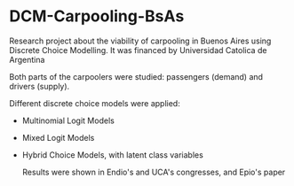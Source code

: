 # DCM-Carpooling-BsAs
Research project about the viability of carpooling in Buenos Aires using Discrete Choice Modelling. It was financed by Universidad Catolica de Argentina

Both parts of the carpoolers were studied: passengers (demand) and drivers (supply). 

Different discrete choice models were applied:
- Multinomial Logit Models
- Mixed Logit Models
- Hybrid Choice Models, with latent class variables

  Results were shown in Endio's and UCA's congresses, and Epio's paper

  
